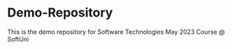 # Demo-Repository 

This is the demo repository for Software Technologies May 2023 Course @ SoftUni
